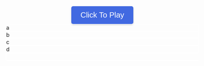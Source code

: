 <head>
    <link rel="stylesheet" href="./geo/style.css" />
  <title>GeoGuesser</title>
  <style>
    .button {
      justify-content: center;
      align-items: center;
      background-color: #4169E1;
      color: white;
      padding: 12px 24px;
      font-size: 20px;
      border: none;
      border-radius: 5px;
      cursor: pointer;
      box-shadow: 0 2px 4px rgba(0, 0, 0, 0.2);
      display: block; 
      margin: 0 auto; 
      transition: background-color 0.3s ease; 
    }
    .button:hover {
      background-color: #6495ED; 
    }
    .cell1 {
  border: 1px solid white;
    }
    .cell2 {
  border: 1px solid white;  
    }
    .cell3 {
  border: 1px solid white;
    }
    .cell4 {
  border: 1px solid white;
    }

  </style>
</head>
<body>
  <button class="button" id="button" onclick="initialize()">Click To Play</button>
  <div class="container">
    <div class="board" id="board">
      <div class="cell3" id="a" onclick="button('a')">a</div>
      <div class="cell3" id="b" onclick="button('b')">b</div>
      <div class="cell3" id="c" onclick="button('c')">c</div>
      <div class="cell3" id="d" onclick="button('d')">d</div>
      <div class="cell3" id="e" onclick="pin()"></div> <!--smallest division-->
      <canvas class="cell3" id="bigmap"></canvas>
    </div>
    <div class="cell3" id="picture"></div>
    <div id="text"></div> 
  </div>
</body>
<script>
  avals = {
    "aa": [0,0],
    "ab": [702,0],
    "ac": [0,702],
    "ad": [702,702],
    "ba": [1404,0],
    "bb": [2106,0],
    "bc": [1404,702],
    "bd": [2106,702],
    "ca": [0,1404],
    "cb": [702,1404],
    "cc": [0,2106],
    "cd": [702,2106],
    "da": [1404,1404],
    "db": [2106,1404],
    "dc": [1404,2106],
    "dd": [2106,2106]
  }
  places = [
    ["stoneranch", "dc", 502, 344],
    ["watertower", "ba", 456, 501],
    ["koala", "dd", 22, 456],
    ["dnhsparking", "da", 167, 293]
  ]  
  play = 0
  pid1 = "" //first square pin id to zoom out
  pid2 = "" // smallest square pin id
  locx = 0 // location x value
  locy = 0 //location y value
  locname = ""
    letters = ["a", "b", "c", "d"]
    function initialize() {
      play = 1
      i = 0
      while (i < 4) {
        val = "url('geo/" + letters[i] + ".png')"
        document.getElementById(letters[i]).className = "cell1"
        document.getElementById(letters[i]).style.backgroundImage = val
        i += 1
      }//pick random place
      j = Math.floor(Math.random() * (places.length))
      locname = places[j][0]
      lid = places[j][1]
      locx = places[j][2] + avals[lid][0]
      locy = places[j][3] + avals[lid][1]
      document.getElementById("picture").className = "cell4"
      document.getElementById("picture").style.backgroundImage = "url('geo/" + locname + ".png')"
      document.getElementById("start").innerHTML = ""
      document.getElementById("button").remove()
      console.log(document.getElementById("picture").style.backgroundImage)
      console.log(locname)
      console.log(lid)
      console.log(locx)
      console.log(locy)
    }
    function button(id) {
      if (play == 0 || play == 2) {
        return
      }
        i = 0
        j = 0
        if (document.getElementById("a").innerHTML.length == 1) {
          pid1 = document.getElementById(String(id)).innerHTML
          console.log(pid1)
            while (i < 4) {
                document.getElementById(letters[i]).innerHTML = String(id) + letters[i]
                i += 1
            }
            while (j < 4) {
              document.getElementById(letters[j]).style.backgroundImage = "url('geo/" + String(document.getElementById(letters[j]).innerHTML) + ".png')"
              console.log(document.getElementById(letters[j]).style.backgroundImage)
              j += 1
            }
        }
        else {
            x = document.getElementById(String(id)).innerHTML
            pid2 = x //pin id is set to smallest square division
            while (i < 4) {    
                document.getElementById(letters[i]).className = "cell3"
                i += 1
            }
            document.getElementById("e").className = "cell2"
            document.getElementById("e").style.backgroundImage = "url('geo/r" + x + ".png')"
        }
    }
    function pin() {
        var eCell = document.getElementById("e");
        eCell.addEventListener("click", end);
    }
    pin()
    function end(event) {
      if (play == 0 || play == 2) {
        return
      }
      play = 2
      var eCell = document.getElementById("e");
      var eRect = eCell.getBoundingClientRect();      
      var x = event.clientX - eRect.left;
      var y = event.clientY - eRect.top;
      diffx = Math.abs(locx - (x + avals[pid2][0]))
      diffy = Math.abs(locy - (y + avals[pid2][1]))
      dist = Math.floor(Math.sqrt((diffx ** 2) + (diffy ** 2)) * 1.589)      
      console.log("distance: " + String(dist) + " meters")
      document.getElementById("text").innerHTML = "you were " + String(dist) + " meters from the location"
      document.getElementById("e").className = "cell3"
      document.getElementById("bigmap").className = "cell2"
      document.getElementById("bigmap").style.backgroundImage = "url('geo/bigmap.png')"
      let c = document.getElementById("bigmap");
      let ctx = c.getContext("2d");
      ctx.beginPath();
      ctx.moveTo(((x + avals[pid2][0]) / 9.36), ((y + avals[pid2][1])) / 18.72); //pin
      ctx.lineTo((locx / 9.36), (locy / 18.72)); //location
      ctx.strokeStyle = "#0000FF"
      ctx.stroke();
    }
    function unzoom() {
      if (play == 0 || play == 2) {
        return
      }
      else if (document.getElementById("a").innerHTML.length == 1) { //if already zoomed out
        return
      }
      else if (document.getElementById("a").className == "cell3") { //if enlarged fully
        document.getElementById("e").className = "cell3"
        i = 0
        while (i < 4) {
          document.getElementById(letters[i]).className = "cell1"
          document.getElementById(letters[i]).style.backgroundImage = "url('geo/" + String(document.getElementById(letters[i]).innerHTML) + ".png')"
          i += 1
        }
      }
      else { //if enlarged once
        i = 0
        while (i < 4) {
          document.getElementById(letters[i]).innerHTML = String(letters[i])
          document.getElementById(letters[i]).style.backgroundImage = "url('geo/" + String(letters[i]) + ".png')"
          i += 1
        }
      }
    }
    document.onkeydown = function(evt) { //escape function
      evt = evt || window.event;
      if (evt.keyCode == 27) {
          unzoom();
      } 
    };
</script>
